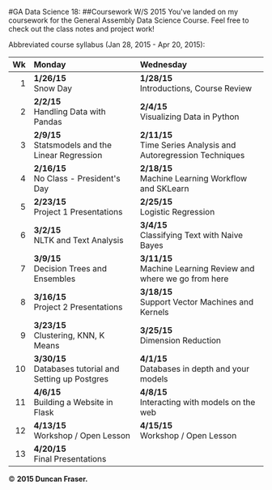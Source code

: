#GA Data Science 18: 
##Coursework W/S 2015
You've landed on my coursework for the General Assembly Data Science Course.  Feel free to check out the class notes and project work!

Abbreviated course syllabus (Jan 28, 2015 - Apr 20, 2015):

Wk    |Monday |Wednesday
-----:|:------|:-----
1| **1/26/15** <br /> Snow Day | **1/28/15** <br /> Introductions, Course Review
2| **2/2/15** <br /> Handling Data with Pandas | **2/4/15** <br /> Visualizing Data in Python
3| **2/9/15** <br /> Statsmodels and the Linear Regression | **2/11/15** <br /> Time Series Analysis and Autoregression Techniques
4| **2/16/15** <br /> No Class - President's Day | **2/18/15** <br /> Machine Learning Workflow and SKLearn
5| **2/23/15** <br /> Project 1 Presentations | **2/25/15** <br /> Logistic Regression
6| **3/2/15** <br /> NLTK and Text Analysis | **3/4/15** <br /> Classifying Text with Naive Bayes
7| **3/9/15** <br /> Decision Trees and Ensembles | **3/11/15** <br /> Machine Learning Review and where we go from here
8| **3/16/15** <br /> Project 2 Presentations | **3/18/15** <br /> Support Vector Machines and Kernels
9| **3/23/15** <br /> Clustering, KNN, K Means | **3/25/15** <br /> Dimension Reduction
10| **3/30/15** <br /> Databases tutorial and Setting up Postgres | **4/1/15** <br /> Databases in depth and your models
11| **4/6/15** <br />  Building a Website in Flask | **4/8/15** <br /> Interacting with models on the web
12| **4/13/15** <br /> Workshop / Open Lesson | **4/15/15** <br /> Workshop / Open Lesson
13| **4/20/15** <br /> Final Presentations | 


&copy; **2015 Duncan Fraser.**
